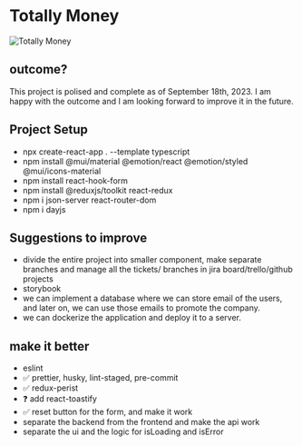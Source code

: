 # Totally Money

![Totally Money](https://dev-to-uploads.s3.amazonaws.com/uploads/articles/hcdxehiu7mnffv4boveq.png)

## outcome?

This project is polised and complete as of September 18th, 2023. I am happy with the outcome and I am looking forward to improve it in the future.

## Project Setup

* npx create-react-app . --template typescript
* npm install @mui/material @emotion/react @emotion/styled @mui/icons-material
* npm install react-hook-form
* npm install @reduxjs/toolkit react-redux
* npm i json-server react-router-dom
* npm i dayjs

## Suggestions to improve

* divide the entire project into smaller component, make separate branches and manage all the tickets/ branches in jira board/trello/github projects
* storybook
* we can implement a database where we can store email of the users, and later on, we can use those emails to promote the company.
* we can dockerize the application and deploy it to a server.

## make it better

* eslint
* ✅ prettier, husky, lint-staged, pre-commit
* ✅ redux-perist
* ❓ add react-toastify
* ✅ reset button for the form, and make it work
* separate the backend from the frontend and make the api work
* separate the ui and the logic for isLoading and isError
